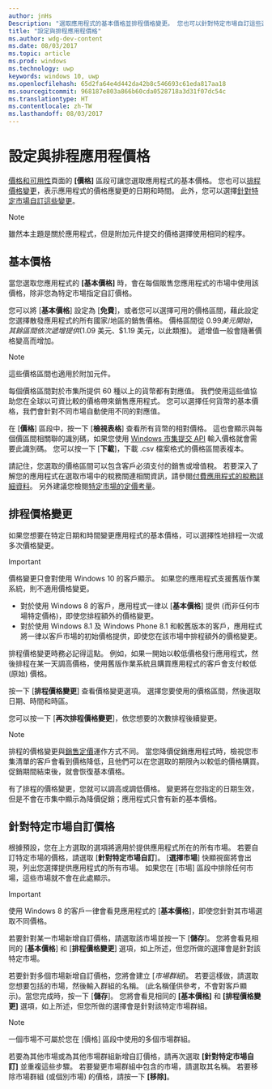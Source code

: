 ```yaml
---
author: jnHs
Description: "選取應用程式的基本價格並排程價格變更。 您也可以針對特定市場自訂這些選項。"
title: "設定與排程應用程價格"
ms.author: wdg-dev-content
ms.date: 08/03/2017
ms.topic: article
ms.prod: windows
ms.technology: uwp
keywords: windows 10, uwp
ms.openlocfilehash: 65d2fa64e4d442da42b8c546693c61eda817aa18
ms.sourcegitcommit: 968187e803a866b60cda0528718a3d31f07dc54c
ms.translationtype: HT
ms.contentlocale: zh-TW
ms.lasthandoff: 08/03/2017
---
```

# <a name="set-and-schedule-app-pricing"></a>設定與排程應用程價格

[價格和可用性](set-app-pricing-and-availability.md)頁面的 **\[價格\]** 區段可讓您選取應用程式的基本價格。 您也可以[排程價格變更](#schedule-price-changes)，表示應用程式的價格應變更的日期和時間。 此外，您可以選擇[針對特定市場自訂這些變更](#customize-pricing-for-specific-markets)。 

> [!NOTE]
> 雖然本主題是關於應用程式，但是附加元件提交的價格選擇使用相同的程序。

## <a name="base-price"></a>基本價格

當您選取您應用程式的 **\[基本價格\]** 時，會在每個販售您應用程式的市場中使用該價格，除非您為特定市場指定自訂價格。

您可以將 [**基本價格**] 設定為 [**免費**]，或者您可以選擇可用的價格區間，藉此設定您選擇散發應用程式的所有國家/地區的銷售價格。 價格區間從 $0.99 美元開始，其餘區間依次遞增提供 ($1.09 美元、$1.19 美元，以此類推)。 遞增值一般會隨著價格變高而增加。 

> [!NOTE]
> 這些價格區間也適用於附加元件。 

每個價格區間對於市集所提供 60 種以上的貨幣都有對應值。 我們使用這些值協助您在全球以可資比較的價格帶來銷售應用程式。 您可以選擇任何貨幣的基本價格，我們會針對不同市場自動使用不同的對應值。

在 [**價格**] 區段中，按一下 [**檢視表格**] 查看所有貨幣的相對價格。 這也會顯示與每個價區間相關聯的識別碼，如果您使用 [Windows 市集提交 API](../monetize/manage-app-submissions.md#price-tiers) 輸入價格就會需要此識別碼。 您可以按一下 [**下載**]，下載 .csv 檔案格式的價格區間表複本。

請記住，您選取的價格區間可以包含客戶必須支付的銷售或增值稅。 若要深入了解您的應用程式在選取市場中的稅務關連相關資訊，請參閱[付費應用程式的稅務詳細資料](tax-details-for-paid-apps.md)。 另外建議您檢閱[特定市場的定價考量](define-pricing-and-market-selection.md#price-considerations-for-specific-markets)。

## <a name="schedule-price-changes"></a>排程價格變更

如果您想要在特定日期和時間變更應用程式的基本價格，可以選擇性地排程一次或多次價格變更。 

> [!IMPORTANT]
> 價格變更只會對使用 Windows 10 的客戶顯示。 如果您的應用程式支援舊版作業系統，則不適用價格變更。 
>
> - 對於使用 Windows 8 的客戶，應用程式一律以 [**基本價格**] 提供 (而非任何市場特定價格)，即使您排程額外的價格變更。 
> - 對於使用 Windows 8.1 及 Windows Phone 8.1 和較舊版本的客戶，應用程式將一律以客戶市場的初始價格提供，即使您在該市場中排程額外的價格變更。
> 
> 排程價格變更時務必記得這點。 例如，如果一開始以較低價格發行應用程式，然後排程在某一天調高價格，使用舊版作業系統且購買應用程式的客戶會支付較低 (原始) 價格。

按一下 [**排程價格變更**] 查看價格變更選項。 選擇您要使用的價格區間，然後選取日期、時間和時區。

您可以按一下 [**再次排程價格變更**]，依您想要的次數排程後續變更。

> [!NOTE]
> 排程的價格變更與[銷售定價](put-apps-and-add-ons-on-sale.md)運作方式不同。 當您降價促銷應用程式時，檢視您市集清單的客戶會看到價格降低，且他們可以在您選取的期限內以較低的價格購買。 促銷期間結束後，就會恢復基本價格。
>
> 有了排程的價格變更，您就可以調高或調低價格。 變更將在您指定的日期生效，但是不會在市集中顯示為降價促銷；應用程式只會有新的基本價格。 

## <a name="customize-pricing-for-specific-markets"></a>針對特定市場自訂價格

根據預設，您在上方選取的選項將適用於提供應用程式所在的所有市場。 若要自訂特定市場的價格，請選取 [**針對特定市場自訂**]。 [**選擇市場**] 快顯視窗將會出現，列出您選擇提供應用程式的所有市場。 如果您在 [市場] 區段中排除任何市場，這些市場就不會在此處顯示。 

> [!IMPORTANT]
> 使用 Windows 8 的客戶一律會看見應用程式的 [**基本價格**]，即使您針對其市場選取不同價格。

若要針對某一市場新增自訂價格，請選取該市場並按一下 [**儲存**]。 您將會看見相同的 [**基本價格**] 和 [**排程價格變更**] 選項，如上所述，但您所做的選擇會是針對該特定市場。

若要針對多個市場新增自訂價格，您將會建立 [*市場群組*]。 若要這樣做，請選取您想要包括的市場，然後輸入群組的名稱。 (此名稱僅供參考，不會對客戶顯示)。當您完成時，按一下 [**儲存**]。 您將會看見相同的 **\[基本價格\]** 和 **\[排程價格變更\]** 選項，如上所述，但您所做的選擇會是針對該特定市場群組。

> [!NOTE]
> 一個市場不可屬於您在 [價格] 區段中使用的多個市場群組。

若要為其他市場或為其他市場群組新增自訂價格，請再次選取 **\[針對特定市場自訂\]** 並重複這些步驟。 若要變更市場群組中包含的市場，請選取其名稱。 若要移除市場群組 (或個別市場) 的價格，請按一下 **\[移除\]**。



